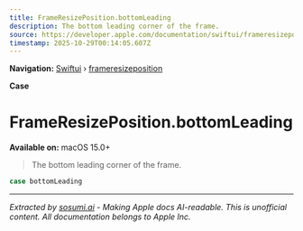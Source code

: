```yaml
---
title: FrameResizePosition.bottomLeading
description: The bottom leading corner of the frame.
source: https://developer.apple.com/documentation/swiftui/frameresizeposition/bottomleading
timestamp: 2025-10-29T00:14:05.607Z
---
```


**Navigation:** [Swiftui](/documentation/swiftui) › [frameresizeposition](/documentation/swiftui/frameresizeposition)

**Case**

# FrameResizePosition.bottomLeading

**Available on:** macOS 15.0+

> The bottom leading corner of the frame.

```swift
case bottomLeading
```

---

*Extracted by [sosumi.ai](https://sosumi.ai) - Making Apple docs AI-readable.*
*This is unofficial content. All documentation belongs to Apple Inc.*

